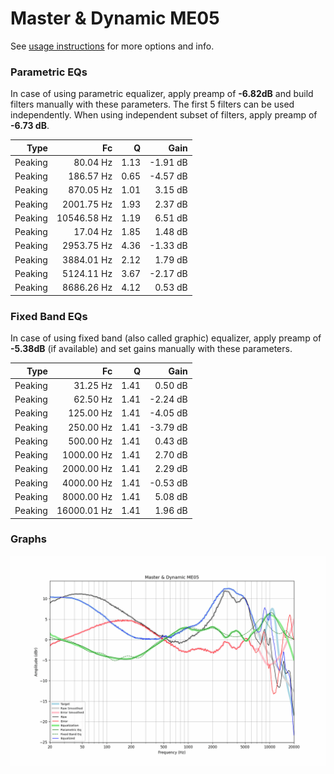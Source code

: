 # Master & Dynamic ME05
See [usage instructions](https://github.com/jaakkopasanen/AutoEq#usage) for more options and info.

### Parametric EQs
In case of using parametric equalizer, apply preamp of **-6.82dB** and build filters manually
with these parameters. The first 5 filters can be used independently.
When using independent subset of filters, apply preamp of **-6.73 dB**.

| Type    | Fc          |    Q | Gain     |
|--------:|------------:|-----:|---------:|
| Peaking | 80.04 Hz    | 1.13 | -1.91 dB |
| Peaking | 186.57 Hz   | 0.65 | -4.57 dB |
| Peaking | 870.05 Hz   | 1.01 | 3.15 dB  |
| Peaking | 2001.75 Hz  | 1.93 | 2.37 dB  |
| Peaking | 10546.58 Hz | 1.19 | 6.51 dB  |
| Peaking | 17.04 Hz    | 1.85 | 1.48 dB  |
| Peaking | 2953.75 Hz  | 4.36 | -1.33 dB |
| Peaking | 3884.01 Hz  | 2.12 | 1.79 dB  |
| Peaking | 5124.11 Hz  | 3.67 | -2.17 dB |
| Peaking | 8686.26 Hz  | 4.12 | 0.53 dB  |

### Fixed Band EQs
In case of using fixed band (also called graphic) equalizer, apply preamp of **-5.38dB**
(if available) and set gains manually with these parameters.

| Type    | Fc          |    Q | Gain     |
|--------:|------------:|-----:|---------:|
| Peaking | 31.25 Hz    | 1.41 | 0.50 dB  |
| Peaking | 62.50 Hz    | 1.41 | -2.24 dB |
| Peaking | 125.00 Hz   | 1.41 | -4.05 dB |
| Peaking | 250.00 Hz   | 1.41 | -3.79 dB |
| Peaking | 500.00 Hz   | 1.41 | 0.43 dB  |
| Peaking | 1000.00 Hz  | 1.41 | 2.70 dB  |
| Peaking | 2000.00 Hz  | 1.41 | 2.29 dB  |
| Peaking | 4000.00 Hz  | 1.41 | -0.53 dB |
| Peaking | 8000.00 Hz  | 1.41 | 5.08 dB  |
| Peaking | 16000.01 Hz | 1.41 | 1.96 dB  |

### Graphs
![](./Master%20&%20Dynamic%20ME05.png)